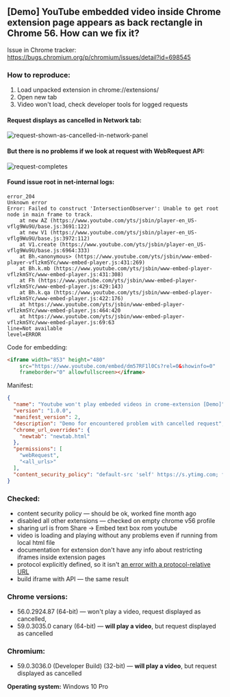 ## [Demo] YouTube embedded video inside Chrome extension page appears as back rectangle in Chrome 56. How can we fix it?

Issue in Chrome tracker: https://bugs.chromium.org/p/chromium/issues/detail?id=698545

### How to reproduce:

1. Load unpacked extension in chrome://extensions/
1. Open new tab
1. Video won't load, check developer tools for logged requests

#### Request displays as cancelled in Network tab:
![request-shown-as-cancelled-in-network-panel](https://cloud.githubusercontent.com/assets/1920639/23737642/037779e0-049d-11e7-8934-9dc33a2bbd98.PNG)

#### But there is no problems if we look at request with WebRequest API:
![request-completes](https://cloud.githubusercontent.com/assets/1920639/23737663/25d8f6e4-049d-11e7-91f0-7bca6135cb67.PNG)

#### Found issue root in net-internal logs:

```
error_204
Unknown error
Error: Failed to construct 'IntersectionObserver': Unable to get root node in main frame to track.
    at new AZ (https://www.youtube.com/yts/jsbin/player-en_US-vflg9Wu9U/base.js:3691:122)
    at new V1 (https://www.youtube.com/yts/jsbin/player-en_US-vflg9Wu9U/base.js:3972:112)
    at V1.create (https://www.youtube.com/yts/jsbin/player-en_US-vflg9Wu9U/base.js:6964:333)
    at Bh.<anonymous> (https://www.youtube.com/yts/jsbin/www-embed-player-vflzkmSYc/www-embed-player.js:431:269)
    at Bh.k.mb (https://www.youtube.com/yts/jsbin/www-embed-player-vflzkmSYc/www-embed-player.js:431:308)
    at Fh (https://www.youtube.com/yts/jsbin/www-embed-player-vflzkmSYc/www-embed-player.js:429:143)
    at Bh.k.qa (https://www.youtube.com/yts/jsbin/www-embed-player-vflzkmSYc/www-embed-player.js:422:176)
    at https://www.youtube.com/yts/jsbin/www-embed-player-vflzkmSYc/www-embed-player.js:464:420
    at https://www.youtube.com/yts/jsbin/www-embed-player-vflzkmSYc/www-embed-player.js:69:63
line=Not available
level=ERROR
```

Code for embedding:
```html
<iframe width="853" height="480"
    src="https://www.youtube.com/embed/dm57RF1l0Cs?rel=0&showinfo=0" 
    frameborder="0" allowfullscreen></iframe>
```

Manifest:
```json
{
  "name": "Youtube won't play embeded videos in crome-extension [Demo]",
  "version": "1.0.0",
  "manifest_version": 2,
  "description": "Demo for encountered problem with cancelled request",
  "chrome_url_overrides": {
    "newtab": "newtab.html"
  },
  "permissions": [
    "webRequest",
    "<all_urls>"
  ],
  "content_security_policy": "default-src 'self' https://s.ytimg.com; frame-src https://www.youtube.com;"
}
```

### Checked:
* content security policy — should be ok, worked fine month ago
* disabled all other extensions — checked on empty chrome v56 profile
* sharing url is from Share → Embed text box rom youtube
* video is loading and playing without any problems even if running from local html file
* documentation for extension don't have any info about restricting iframes inside extension pages
* protocol explicitly defined, so it isn't [an error with a protocol-relative URL](http://stackoverflow.com/q/37140814/1363799)
* build iframe with API — the same result

### Chrome versions:
* 56.0.2924.87 (64-bit) — won't play a video, request displayed as cancelled,
* 59.0.3035.0 canary (64-bit) — **will play a video**, but request displayed as cancelled

### Chromium:
* 59.0.3036.0 (Developer Build) (32-bit) — **will play a video**, but request displayed as cancelled

**Operating system:** Windows 10 Pro
